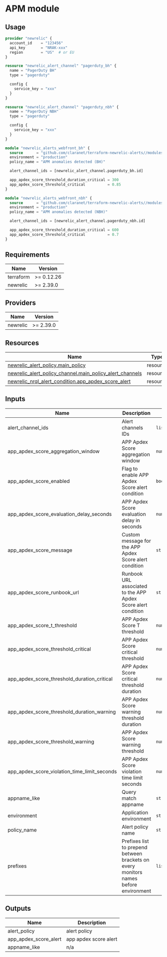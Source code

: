 # APM module

## Usage

```terraform
provider "newrelic" {
  account_id    = "123456"
  api_key       = "NRAK-xxx"
  region        = "US"  # or EU
}

resource "newrelic_alert_channel" "pagerduty_bh" {
  name = "PagerDuty BH"
  type = "pagerduty"

  config {
    service_key = "xxx"
  }
}

resource "newrelic_alert_channel" "pagerduty_nbh" {
  name = "PagerDuty NBH"
  type = "pagerduty"

  config {
    service_key = "xxx"
  }
}

module "newrelic_alerts_webfront_bh" {
  source      = "github.com/claranet/terraform-newrelic-alerts//modules/apm"
  environment = "production"
  policy_name = "APM anomalies detected (BH)"

  alert_channel_ids = [newrelic_alert_channel.pagerduty_bh.id]

  app_apdex_score_threshold_duration_critical = 300
  app_apdex_score_threshold_critical          = 0.85
}

module "newrelic_alerts_webfront_nbh" {
  source      = "github.com/claranet/terraform-newrelic-alerts//modules/apm"
  environment = "production"
  policy_name = "APM anomalies detected (NBH)"

  alert_channel_ids = [newrelic_alert_channel.pagerduty_nbh.id]

  app_apdex_score_threshold_duration_critical = 600
  app_apdex_score_threshold_critical          = 0.7
}
```

<!-- BEGIN_TF_DOCS -->
## Requirements

| Name | Version |
|------|---------|
| terraform | >= 0.12.26 |
| newrelic | >= 2.39.0 |

## Providers

| Name | Version |
|------|---------|
| newrelic | >= 2.39.0 |

## Resources

| Name | Type |
|------|------|
| [newrelic_alert_policy.main_policy](https://registry.terraform.io/providers/newrelic/newrelic/latest/docs/resources/alert_policy) | resource |
| [newrelic_alert_policy_channel.main_policy_alert_channels](https://registry.terraform.io/providers/newrelic/newrelic/latest/docs/resources/alert_policy_channel) | resource |
| [newrelic_nrql_alert_condition.app_apdex_score_alert](https://registry.terraform.io/providers/newrelic/newrelic/latest/docs/resources/nrql_alert_condition) | resource |

## Inputs

| Name | Description | Type | Default | Required |
|------|-------------|------|---------|:--------:|
| alert\_channel\_ids | Alert channels IDs | `list(string)` | `[]` | no |
| app\_apdex\_score\_aggregation\_window | APP Apdex Score aggregation window | `number` | `60` | no |
| app\_apdex\_score\_enabled | Flag to enable APP Apdex Score alert condition | `bool` | `true` | no |
| app\_apdex\_score\_evaluation\_delay\_seconds | APP Apdex Score evaluation delay in seconds | `number` | `180` | no |
| app\_apdex\_score\_message | Custom message for the APP Apdex Score alert condition | `string` | `"Apdex is low"` | no |
| app\_apdex\_score\_runbook\_url | Runbook URL associated to the APP Apdex Score alert condition | `string` | `""` | no |
| app\_apdex\_score\_t\_threshold | APP Apdex Score T threshold | `number` | `0.5` | no |
| app\_apdex\_score\_threshold\_critical | APP Apdex Score critical threshold | `number` | `0.7` | no |
| app\_apdex\_score\_threshold\_duration\_critical | APP Apdex Score critical threshold duration | `number` | `300` | no |
| app\_apdex\_score\_threshold\_duration\_warning | APP Apdex Score warning threshold duration | `number` | `600` | no |
| app\_apdex\_score\_threshold\_warning | APP Apdex Score warning threshold | `number` | `0.85` | no |
| app\_apdex\_score\_violation\_time\_limit\_seconds | APP Apdex Score violation time limit seconds | `number` | `3600` | no |
| appname\_like | Query match appname | `string` | `""` | no |
| environment | Application environment | `string` | n/a | yes |
| policy\_name | Alert policy name | `string` | n/a | yes |
| prefixes | Prefixes list to prepend between brackets on every monitors names before environment | `list(string)` | `[]` | no |

## Outputs

| Name | Description |
|------|-------------|
| alert\_policy | alert policy |
| app\_apdex\_score\_alert | app apdex score alert |
| appname\_like | n/a |
<!-- END_TF_DOCS -->
